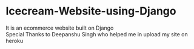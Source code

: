 # Icecream-Website-using-Django
It is an ecommerce website  built on Django  
Special Thanks to Deepanshu Singh who helped me in upload my site on heroku 
